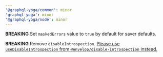 ```yaml
---
'@graphql-yoga/common': minor
'graphql-yoga': minor
'@graphql-yoga/node': minor
---
```


**BREAKING** Set `maskedErrors` value to `true` by default for saver defaults.

**BREAKING** Remove `disableIntrospection`. [Please use `useDisableIntrospection` from `@envelop/disable-introspection` instead.](https://www.envelop.dev/plugins/use-disable-introspection)
